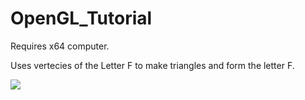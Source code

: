 # OpenGL_Tutorial
Requires x64 computer.

Uses vertecies of the Letter F to make triangles and form the letter F.

![](https://i.imgur.com/zfC6qCf.gifv)
